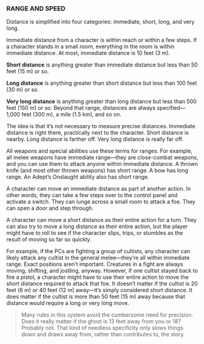 ### RANGE AND SPEED

<!-- P, ID: 010069 -->

Distance is simplified into four categories: immediate, short, long, and very long.

<!-- P, ID: 010070 -->

Immediate distance from a character is within reach or within a few steps. If a character stands in a small room, everything in the room is within immediate distance. At most, immediate distance is 10 feet (3 m).

<!-- P, ID: 010071 -->

**Short distance** is anything greater than immediate distance but less than 50 feet (15 m) or so.

<!-- P, ID: 010072 -->

**Long distance** is anything greater than short distance but less than 100 feet (30 m) or so.

<!-- P, ID: 010073 -->

**Very long distance** is anything greater than long distance but less than 500 feet (150 m) or so. Beyond that range, distances are always specified—1,000 feet (300 m), a mile (1.5 km), and so on.

<!-- P, ID: 010074 -->

The idea is that it’s not necessary to measure precise distances. Immediate distance is right there, practically next to the character. Short distance is nearby. Long distance is farther off. Very long distance is really far off.

<!-- P, ID: 010075 -->

All weapons and special abilities use these terms for ranges. For example, all melee weapons have immediate range—they are close-combat weapons, and you can use them to attack anyone within immediate distance. A thrown knife (and most other thrown weapons) has short range. A bow has long range. An Adept’s Onslaught ability also has short range.

<!-- P, ID: 010076 -->

A character can move an immediate distance as part of another action. In other words, they can take a few steps over to the control panel and activate a switch. They can lunge across a small room to attack a foe. They can open a door and step through.

<!-- P, ID: 010077 -->

A character can move a short distance as their entire action for a turn. They can also try to move a long distance as their entire action, but the player might have to roll to see if the character slips, trips, or stumbles as the result of moving so far so quickly.

<!-- P, ID: 010078 -->

For example, if the PCs are fighting a group of cultists, any character can likely attack any cultist in the general melee—they’re all within immediate range. Exact positions aren’t important. Creatures in a fight are always moving, shifting, and jostling, anyway. However, if one cultist stayed back to fire a pistol, a character might have to use their entire action to move the short distance required to attack that foe. It doesn’t matter if the cultist is 20 feet (6 m) or 40 feet (12 m) away—it’s simply considered short distance. It does matter if the cultist is more than 50 feet (15 m) away because that distance would require a long or very long move.

<!-- H, ID: 010079 -->

> Many rules in this system avoid the cumbersome need for precision. Does it really matter if the ghost is 13 feet away from you or 18? Probably not. That kind of needless specificity only slows things down and draws away from, rather than contributes to, the story.

